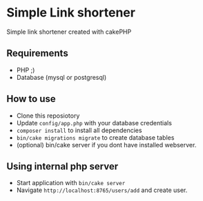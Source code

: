 # Simple Link shortener

Simple link shortener created with cakePHP

## Requirements

* PHP ;)
* Database (mysql or postgresql)

## How to use

* Clone this reposiotory
* Update ```config/app.php``` with your database credentials
* ```composer install``` to install all dependencies
* ```bin/cake migrations migrate``` to create database tables
* (optional) bin/cake server if you dont have installed webserver.

## Using internal php server

* Start application with ```bin/cake server```
* Navigate ```http://localhost:8765/users/add``` and create user.

